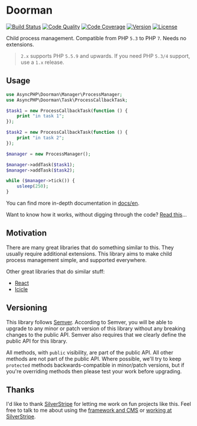 # Doorman

[![Build Status](http://img.shields.io/travis/silverstripe/doorman.svg?style=flat-square)](https://travis-ci.com/silverstripe/doorman)
[![Code Quality](http://img.shields.io/scrutinizer/g/silverstripe/doorman.svg?style=flat-square)](https://scrutinizer-ci.com/g/silverstripe/doorman)
[![Code Coverage](http://img.shields.io/scrutinizer/coverage/g/silverstripe/doorman.svg?style=flat-square)](https://scrutinizer-ci.com/g/silverstripe/doorman)
[![Version](http://img.shields.io/packagist/v/asyncphp/doorman.svg?style=flat-square)](https://packagist.org/packages/asyncphp/doorman)
[![License](http://img.shields.io/packagist/l/asyncphp/doorman.svg?style=flat-square)](license.md)

Child process management. Compatible from PHP `5.3` to PHP `7`. Needs no extensions.

> `2.x` supports PHP `5.5.9` and upwards. If you need PHP `5.3/4` support, use a `1.x` release.

## Usage

```php
use AsyncPHP\Doorman\Manager\ProcessManager;
use AsyncPHP\Doorman\Task\ProcessCallbackTask;

$task1 = new ProcessCallbackTask(function () {
    print "in task 1";
});

$task2 = new ProcessCallbackTask(function () {
    print "in task 2";
});

$manager = new ProcessManager();

$manager->addTask($task1);
$manager->addTask($task2);

while ($manager->tick()) {
    usleep(250);
}
```

You can find more in-depth documentation in [docs/en](docs/en/introduction.md).

Want to know how it works, without digging through the code? [Read this](https://medium.com/@assertchris/multi-process-php-94a4e5a4be05)...

## Motivation

There are many great libraries that do something similar to this. They usually require additional extensions. This library aims to make child process management simple, and supported everywhere.

Other great libraries that do similar stuff:

- [React](https://github.com/reactphp/child-process)
- [Icicle](https://github.com/icicleio/concurrent)

## Versioning

This library follows [Semver](http://semver.org). According to Semver, you will be able to upgrade to any minor or patch version of this library without any breaking changes to the public API. Semver also requires that we clearly define the public API for this library.

All methods, with `public` visibility, are part of the public API. All other methods are not part of the public API. Where possible, we'll try to keep `protected` methods backwards-compatible in minor/patch versions, but if you're overriding methods then please test your work before upgrading.

## Thanks

I'd like to thank [SilverStripe](http://www.silverstripe.com) for letting me work on fun projects like this. Feel free to talk to me about using the [framework and CMS](http://www.silverstripe.org) or [working at SilverStripe](http://www.silverstripe.com/who-we-are/#careers).
